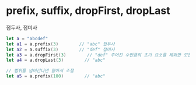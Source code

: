 # prefix, suffix, dropFirst, dropLast

접두사, 접미사

```swift 
let a = "abcdef"
let a1 = a.prefix(3)        // "abc" 접두사
let a2 = a.suffix(3)        // "def" 접미사
let a3 = a.dropFirst(3)        // "def" 주어진 수만큼의 초기 요소를 제외한 모든 요소를 포함하는 SubSequence를 반환
let a4 = a.dropLast(3)        // "abc"

// 범위를 넘어간다면 알아서 조절
let a5 = a.prefix(100)        // "abc"
``` 
